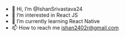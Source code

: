 - 👋 Hi, I’m @IshanSrivastava24
- 👀 I’m interested in React JS
- 🌱 I’m currently learning React Native
- 📫 How to reach me ishan2402r@gmail.com

<!---
IshanSrivastava24/IshanSrivastava24 is a ✨ special ✨ repository because its `README.md` (this file) appears on your GitHub profile.
You can click the Preview link to take a look at your changes.
--->
